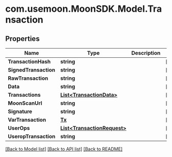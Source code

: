 # com.usemoon.MoonSDK.Model.Transaction

## Properties

| Name                  | Type                                                   | Description | Notes       |
| --------------------- | ------------------------------------------------------ | ----------- | ----------- |
| **TransactionHash**   | **string**                                             |             | \[optional] |
| **SignedTransaction** | **string**                                             |             | \[optional] |
| **RawTransaction**    | **string**                                             |             | \[optional] |
| **Data**              | **string**                                             |             | \[optional] |
| **Transactions**      | [**List\<TransactionData>**](TransactionData.md)       |             | \[optional] |
| **MoonScanUrl**       | **string**                                             |             | \[optional] |
| **Signature**         | **string**                                             |             | \[optional] |
| **VarTransaction**    | [**Tx**](Tx.md)                                        |             | \[optional] |
| **UserOps**           | [**List\<TransactionRequest>**](TransactionRequest.md) |             | \[optional] |
| **UseropTransaction** | **string**                                             |             | \[optional] |

[\[Back to Model list\]](./#documentation-for-models) [\[Back to API list\]](./#documentation-for-api-endpoints) [\[Back to README\]](./)

